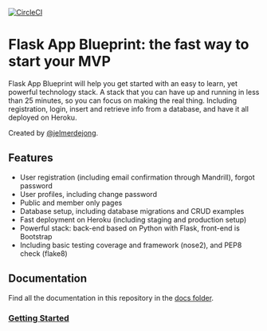 [![CircleCI](https://circleci.com/gh/:hveda/:repo.svg?style=shield&circle-token=:d553097467cdee9e11990116920decdc9857af8d)](https://circleci.com/gh/hveda/base-project)

# Flask App Blueprint: the fast way to start your MVP
Flask App Blueprint will help you get started with an easy to learn, yet powerful technology stack. A stack that you can have up and running in less than 25 minutes, so you can focus on making the real thing. Including registration, login, insert and retrieve info from a database, and have it all deployed on Heroku.

Created by [@jelmerdejong](https://twitter.com/jelmerdejong).

## Features
* User registration (including email confirmation through Mandrill), forgot password
* User profiles, including change password
* Public and member only pages
* Database setup, including database migrations and CRUD examples
* Fast deployment on Heroku (including staging and production setup)
* Powerful stack: back-end based on Python with Flask, front-end is Bootstrap
* Including basic testing coverage and framework (nose2), and PEP8 check (flake8)

## Documentation
Find all the documentation in this repository in the [docs folder](docs/index.md).

### [Getting Started](docs/getting-started.md)
